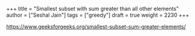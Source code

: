 +++
title = "Smallest subset with sum greater than all other elements"
author = ["Seshal Jain"]
tags = ["greedy"]
draft = true
weight = 2230
+++

<https://www.geeksforgeeks.org/smallest-subset-sum-greater-elements/>
